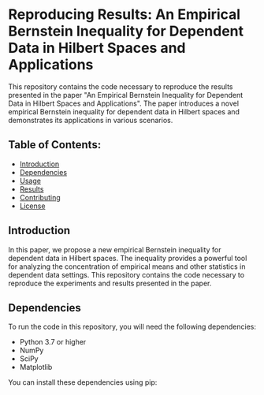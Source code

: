 # Reproducing Results: An Empirical Bernstein Inequality for Dependent Data in Hilbert Spaces and Applications
This repository contains the code necessary to reproduce the results presented in the paper "An Empirical Bernstein Inequality for Dependent Data in Hilbert Spaces and Applications". The paper introduces a novel empirical Bernstein inequality for dependent data in Hilbert spaces and demonstrates its applications in various scenarios.

## Table of Contents:

- [Introduction](#introduction)
- [Dependencies](#dependencies)
- [Usage](#usage)
- [Results](#results)
- [Contributing](#contributing)
- [License](#license)

## Introduction

In this paper, we propose a new empirical Bernstein inequality for dependent data in Hilbert spaces. The inequality provides a powerful tool for analyzing the concentration of empirical means and other statistics in dependent data settings. This repository contains the code necessary to reproduce the experiments and results presented in the paper.

## Dependencies

To run the code in this repository, you will need the following dependencies:

- Python 3.7 or higher
- NumPy
- SciPy
- Matplotlib

You can install these dependencies using pip:

